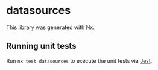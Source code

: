 # datasources

This library was generated with [Nx](https://nx.dev).

## Running unit tests

Run `nx test datasources` to execute the unit tests via [Jest](https://jestjs.io).
